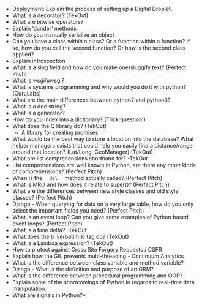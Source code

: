 * Deployment: Explain the process of setting up a Digital Droplet.
* What is a decorator? (TekOut)
* What are bitwise operators?
* Explain ‘dunder’ methods
* How do you manually serialize an object
* Can you have a class within a class? Or a function within a function? If so, how do you call the second function? Or how is the second class applied?
* Explain introspection
* What is a slug field and how do you make one/sluggify text? (Perfect Pitch)
* What is wsgi/uwsgi?
* What is systems programming and why would you do it with python? (GuruLabs)
* What are the main differences between python2 and python3? 
* What is a doc string?
* What is a generator?
* How do you index into a dictionary? (Trick question!)
* What does the Q library do? (TekOut)
    * A library for creating promises
* What would be the best way to store a location into the database? What helper managers exists that could help you easily find a distance/range around that location? (Lat/Long, GeoManager) (TekOut)
* What are list comprehensions shorthand for? -TekOut
* List comprehensions are well known in Python, are there any other kinds of comprehensions? (Perfect Pitch)
* When is the `__del__` method actually called? (Perfect Pitch)
* What is MRO and how does it relate to super()? (Perfect Pitch)
* What are the differences between new style classes and old style classes? (Perfect Pitch)
* Django - When querying for data on a very large table, how do you only select the important fields you need? (Perfect Pitch)
* What is an event loop? Can you give some examples of Python based event loops? (Perfect Pitch)
* What is a time delta? -TekOut
* What does the {{ verbatim }} tag do? (TekOut)
* What is a Lambda expression? (TekOut)
* How to protect against Cross Site Forgery Requests / CSFR
* Explain how the GIL prevents multi-threading - Continuum Analytics
* What is the difference between class variable and method variable?
* Django - What is the definition and purpose of an ORM?
* What is the difference between procedural programming and OOP?
* Explain some of the shortcomings of Python in regards to real-time data manipulation.
* What are signals in Python?* 